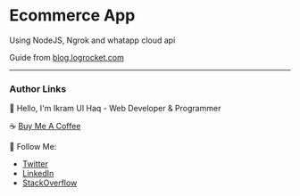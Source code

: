 # Ecommerce App

Using NodeJS, Ngrok and whatapp cloud api

Guide from [blog.logrocket.com](https://blog.logrocket.com/build-ecommerce-app-whatsapp-cloud-api-node-js/)

---

### Author Links

👋 Hello, I'm Ikram Ul Haq - Web Developer & Programmer

☕ [Buy Me A Coffee](https://www.buymeacoffee.com/ikramdev)

🚀 Follow Me:

- [Twitter](https://twitter.com/ikramdev)
- [LinkedIn](https://www.linkedin.com/in/ikramdev/)
- [StackOverflow](https://stackoverflow.com/users/13859212/ikram-ul-haq)
